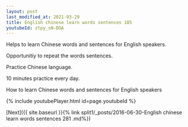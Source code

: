 ```yaml
---
layout: post
last_modified_at: 2021-03-29
title: English chinese learn words sentences 185 
youtubeId: ztpy_sN-DOA
---
```

 
 
Helps to learn Chinese words and sentences for English speakers.

Opportunitiy to repeat the words sentences. 

Practice Chinese language. 
 
10 minutes practice every day. 
 
How to learn Chinese words and sentences for English speakers 
 
{% include youtubePlayer.html id=page.youtubeId %}
 
 
[Next]({{ site.baseurl }}{% link  split1/_posts/2016-06-30-English chinese learn words sentences 281 .md%})
 
